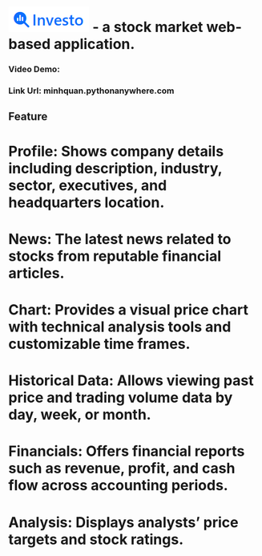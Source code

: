 # ![image alt](https://github.com/MinhQuan805/Investo/blob/b33bc564a4cd2ad838a5b2055a2e02c4903cec70/Demo/1.png) - a stock market web-based application.
### Video Demo:
### Link Url: minhquan.pythonanywhere.com
## Feature
# Profile: Shows company details including description, industry, sector, executives, and headquarters location.
# News: The latest news related to stocks from reputable financial articles.
# Chart: Provides a visual price chart with technical analysis tools and customizable time frames.
# Historical Data: Allows viewing past price and trading volume data by day, week, or month.
# Financials: Offers financial reports such as revenue, profit, and cash flow across accounting periods.
# Analysis: Displays analysts’ price targets and stock ratings.
